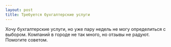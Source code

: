 ```yaml
---
layout: post 
title: Требуется бухгалтерские услуги 
--- 
```

Хочу бухгалтерские услуги, но уже пару недель не могу определиться с выбором. Компаний в городе не так много, но отзывы не радуют. Помогите советом.